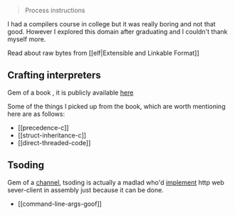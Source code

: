 > Process instructions

I had a compilers course in college but it was really boring and not that good. However I explored this domain after graduating and I couldn't thank myself more.

Read about raw bytes from [[elf|Extensible and Linkable Format]]

## Crafting interpreters

Gem of a book , it is publicly available [here](https://www.craftinginterpreters.com/)

Some of the things I picked up from the book, which are worth mentioning here are as follows:

- [[precedence-c]]
- [[struct-inheritance-c]]
- [[direct-threaded-code]]

## Tsoding

Gem of a [channel](https://www.youtube.com/@TsodingDaily), tsoding is actually a madlad who'd [implement](https://www.youtube.com/watch?v=WnBXLmKk_qw) http web sever-client in assembly just because it can be done.

- [[command-line-args-goof]]

